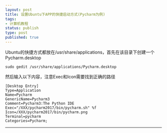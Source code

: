 ```yaml
--- 
layout: post
title: 设置Ubuntu下APP的快捷启动方式(Pycharm为例)
tags: 
- 计算机教程
status: publish
type: post
published: true
---
```

Ubuntu的快捷方式都放在/usr/share/applications，首先在该目录下创建一个Pycharm.desktop

``````
sudo gedit /usr/share/applications/Pycharm.desktop
``````
然后输入以下内容，注意Exec和Icon需要找到正确的路径

``````
[Desktop Entry]
Type=Application
Name=Pycharm
GenericName=Pycharm3
Comment=Pycharm3:The Python IDE
Exec="/XXX/pycharm2017/bin/pycharm.sh" %f
Icon=/XXX/pycharm2017/bin/pycharm.png
Terminal=pycharm
Categories=Pycharm;
``````
---
